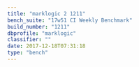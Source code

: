 ```yaml
---
title: "marklogic 2 1211"
bench_suite: "17w51 CI Weekly Benchmark"
build_number: "1211"
dbprofile: "marklogic"
classifier: ""
date: 2017-12-18T07:31:18
type: "bench"
---
```

